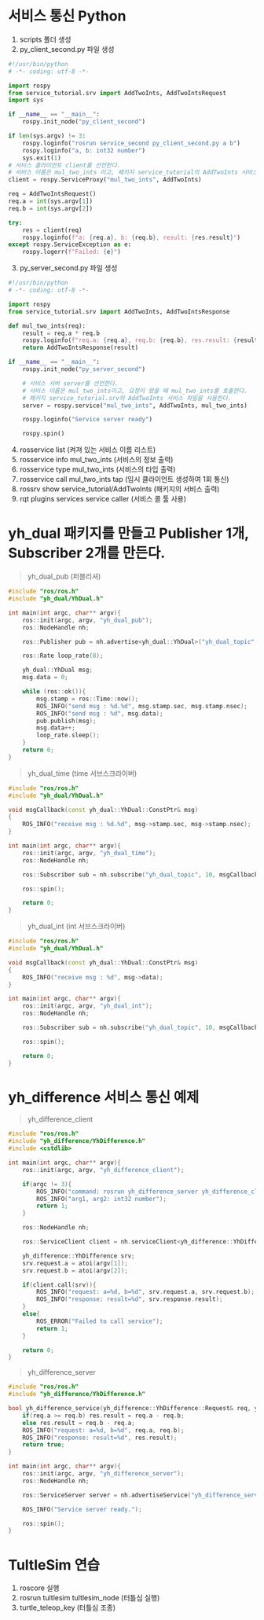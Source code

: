 # 서비스 통신 Python
1. scripts 폴더 생성
2. py_client_second.py 파일 생성
```py
#!/usr/bin/python
# -*- coding: utf-8 -*-

import rospy
from service_tutorial.srv import AddTwoInts, AddTwoIntsRequest
import sys

if __name__ == "__main__":
    rospy.init_node("py_client_second")

if len(sys.argv) != 3:
    rospy.loginfo("rosrun service_second py_client_second.py a b")
    rospy.loginfo("a, b: int32 number")
    sys.exit(1)
# 서비스 클라이언트 client를 선언한다.
# 서비스 이름은 mul_two_ints 이고, 패키지 service_tutorial의 AddTwoInts 서비스 파일을 사용한다.
client = rospy.ServiceProxy("mul_two_ints", AddTwoInts)

req = AddTwoIntsRequest()
req.a = int(sys.argv[1])
req.b = int(sys.argv[2])

try:
    res = client(req)
    rospy.loginfo(f"a: {req.a}, b: {req.b}, result: {res.result}")
except rospy.ServiceException as e:
    rospy.logerr(f"Failed: {e}")
```
3. py_server_second.py 파일 생성
```py
#!/usr/bin/python
# -*- coding: utf-8 -*-

import rospy
from service_tutorial.srv import AddTwoInts, AddTwoIntsResponse

def mul_two_ints(req):
    result = req.a * req.b
    rospy.loginfo(f"req.a: {req.a}, req.b: {req.b}, res.result: {result}")
    return AddTwoIntsResponse(result)

if __name__ == "__main__":
    rospy.init_node("py_server_second")

    # 서비스 서버 server를 선언한다.
    # 서비스 이름은 mul_two_ints이고, 요청이 왔을 때 mul_two_ints를 호출한다.
    # 패키지 service_tutorial.srv의 AddTwoInts 서비스 파일을 사용한다.
    server = rospy.service("mul_two_ints", AddTwoInts, mul_two_ints)

    rospy.loginfo("Service server ready")

    rospy.spin()
```
4. rosservice list (켜져 있는 서비스 이름 리스트)
5. rosservice info mul_two_ints (서비스의 정보 출력)
6. rosservice type mul_two_ints (서비스의 타입 출력)
7. rosservice call mul_two_ints tap (임시 클라이언트 생성하여 1회 통신)
8. rossrv show service_tutorial/AddTwoInts (패키지의 서비스 출력)
9. rqt plugins services service caller (서비스 콜 툴 사용)
# yh_dual 패키지를 만들고 Publisher 1개, Subscriber 2개를 만든다.
> yh_dual_pub (퍼블리셔)
```cpp
#include "ros/ros.h"
#include "yh_dual/YhDual.h"

int main(int argc, char** argv){
    ros::init(argc, argv, "yh_dual_pub");
    ros::NodeHandle nh;

    ros::Publisher pub = nh.advertise<yh_dual::YhDual>("yh_dual_topic", 10);

    ros::Rate loop_rate(8);

    yh_dual::YhDual msg;
    msg.data = 0;

    while (ros::ok()){
        msg.stamp = ros::Time::now();
        ROS_INFO("send msg : %d.%d", msg.stamp.sec, msg.stamp.nsec);
        ROS_INFO("send msg : %d", msg.data);
        pub.publish(msg);
        msg.data++;
        loop_rate.sleep();
    }
    return 0;
}
```
> yh_dual_time (time 서브스크라이버)
```cpp
#include "ros/ros.h"
#include "yh_dual/YhDual.h"

void msgCallback(const yh_dual::YhDual::ConstPtr& msg)
{
	ROS_INFO("receive msg : %d.%d", msg->stamp.sec, msg->stamp.nsec);
}

int main(int argc, char** argv){
    ros::init(argc, argv, "yh_dual_time");
    ros::NodeHandle nh;

    ros::Subscriber sub = nh.subscribe("yh_dual_topic", 10, msgCallback);

    ros::spin();

    return 0;
}
```
> yh_dual_int (int 서브스크라이버)
```cpp
#include "ros/ros.h"
#include "yh_dual/YhDual.h"

void msgCallback(const yh_dual::YhDual::ConstPtr& msg)
{
	ROS_INFO("receive msg : %d", msg->data);
}

int main(int argc, char** argv){
    ros::init(argc, argv, "yh_dual_int");
    ros::NodeHandle nh;

    ros::Subscriber sub = nh.subscribe("yh_dual_topic", 10, msgCallback);

    ros::spin();

    return 0;
}
```
# yh_difference 서비스 통신 예제
> yh_difference_client
```cpp
#include "ros/ros.h"
#include "yh_difference/YhDifference.h"
#include <cstdlib>

int main(int argc, char** argv){
    ros::init(argc, argv, "yh_difference_client");

    if(argc != 3){
        ROS_INFO("command: rosrun yh_difference_server yh_difference_client arg1 arg2");
        ROS_INFO("arg1, arg2: int32 number");
        return 1;
    }

    ros::NodeHandle nh;

    ros::ServiceClient client = nh.serviceClient<yh_difference::YhDifference>("yh_difference_service");

    yh_difference::YhDifference srv;
    srv.request.a = atoi(argv[1]);
    srv.request.b = atoi(argv[2]);

    if(client.call(srv)){
        ROS_INFO("request: a=%d, b=%d", srv.request.a, srv.request.b);
        ROS_INFO("response: result=%d", srv.response.result);
    }
    else{
        ROS_ERROR("Failed to call service");
        return 1;
    }

    return 0;
}
```
> yh_difference_server
```cpp
#include "ros/ros.h"
#include "yh_difference/YhDifference.h"

bool yh_difference_service(yh_difference::YhDifference::Request& req, yh_difference::YhDifference::Response& res){
    if(req.a >= req.b) res.result = req.a - req.b;
    else res.result = req.b - req.a;
    ROS_INFO("request: a=%d, b=%d", req.a, req.b);
    ROS_INFO("response: result=%d", res.result);
    return true;
}

int main(int argc, char** argv){
    ros::init(argc, argv, "yh_difference_server");
    ros::NodeHandle nh;

    ros::ServiceServer server = nh.advertiseService("yh_difference_service", yh_difference_service);

    ROS_INFO("Service server ready.");

    ros::spin();
}
```
# TultleSim 연습
1. roscore 실행
2. rosrun tultlesim tultlesim_node (터틀심 실행)
3. turtle_teleop_key (터틀심 조종)
